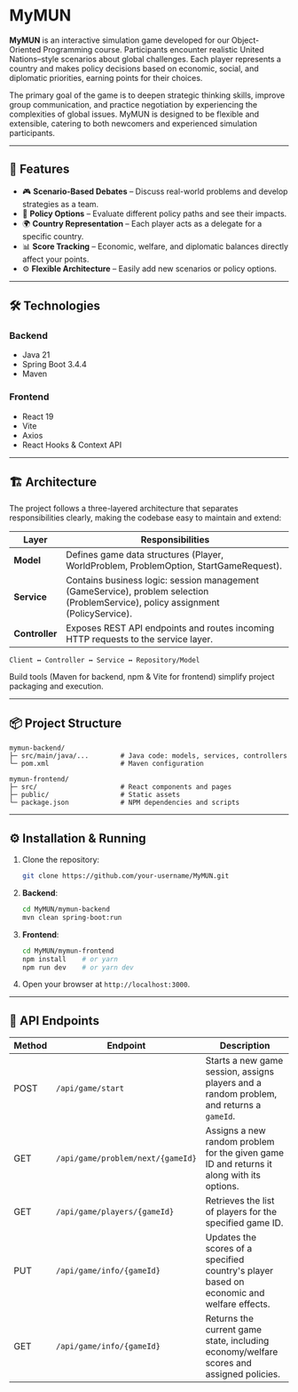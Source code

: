 # MyMUN

**MyMUN** is an interactive simulation game developed for our Object-Oriented Programming course. Participants encounter realistic United Nations–style scenarios about global challenges. Each player represents a country and makes policy decisions based on economic, social, and diplomatic priorities, earning points for their choices.

The primary goal of the game is to deepen strategic thinking skills, improve group communication, and practice negotiation by experiencing the complexities of global issues. MyMUN is designed to be flexible and extensible, catering to both newcomers and experienced simulation participants.

---

## 🚀 Features

- 🎮 **Scenario-Based Debates** – Discuss real-world problems and develop strategies as a team.
- 📝 **Policy Options** – Evaluate different policy paths and see their impacts.
- 🌍 **Country Representation** – Each player acts as a delegate for a specific country.
- 📊 **Score Tracking** – Economic, welfare, and diplomatic balances directly affect your points.
- ⚙️ **Flexible Architecture** – Easily add new scenarios or policy options.

---

## 🛠️ Technologies

### Backend

- Java 21
- Spring Boot 3.4.4
- Maven

### Frontend

- React 19
- Vite
- Axios
- React Hooks & Context API

---

## 🏗️ Architecture

The project follows a three-layered architecture that separates responsibilities clearly, making the codebase easy to maintain and extend:

| Layer          | Responsibilities                                                                                                                  |
| -------------- | --------------------------------------------------------------------------------------------------------------------------------- |
| **Model**      | Defines game data structures (Player, WorldProblem, ProblemOption, StartGameRequest).                                             |
| **Service**    | Contains business logic: session management (GameService), problem selection (ProblemService), policy assignment (PolicyService). |
| **Controller** | Exposes REST API endpoints and routes incoming HTTP requests to the service layer.                                                |

```
Client ↔ Controller ↔ Service ↔ Repository/Model
```

Build tools (Maven for backend, npm & Vite for frontend) simplify project packaging and execution.

---

## 📦 Project Structure

```plaintext
mymun-backend/
├─ src/main/java/...        # Java code: models, services, controllers
└─ pom.xml                  # Maven configuration

mymun-frontend/
├─ src/                     # React components and pages
├─ public/                  # Static assets
└─ package.json             # NPM dependencies and scripts
```

---

## ⚙️ Installation & Running

1. Clone the repository:
   ```bash
   git clone https://github.com/your-username/MyMUN.git
   ```
2. **Backend**:
   ```bash
   cd MyMUN/mymun-backend
   mvn clean spring-boot:run
   ```
3. **Frontend**:
   ```bash
   cd MyMUN/mymun-frontend
   npm install    # or yarn
   npm run dev    # or yarn dev
   ```
4. Open your browser at `http://localhost:3000`.

---

## 🧩 API Endpoints

| Method | Endpoint                          | Description                                                                               |
| ------ | --------------------------------- | ----------------------------------------------------------------------------------------- |
| POST   | `/api/game/start`                 | Starts a new game session, assigns players and a random problem, and returns a `gameId`.  |
| GET    | `/api/game/problem/next/{gameId}` | Assigns a new random problem for the given game ID and returns it along with its options. |
| GET    | `/api/game/players/{gameId}`      | Retrieves the list of players for the specified game ID.                                  |
| PUT    | `/api/game/info/{gameId}`         | Updates the scores of a specified country's player based on economic and welfare effects. |
| GET    | `/api/game/info/{gameId}`         | Returns the current game state, including economy/welfare scores and assigned policies.   |



